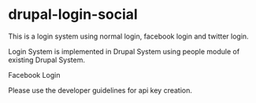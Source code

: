 # drupal-login-social
This is a login system using normal login, facebook login and twitter login.

Login System is implemented in Drupal System using people module of existing Drupal System.

Facebook Login

Please use the developer guidelines for api key creation.

